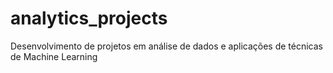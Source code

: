 # analytics_projects
Desenvolvimento de projetos em análise de dados e aplicações de técnicas de Machine Learning
